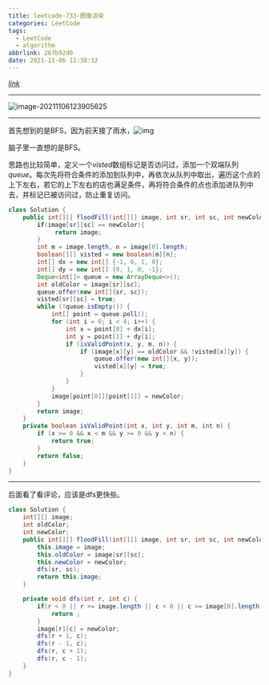 ```yaml
---
title: leetcode-733-图像渲染
categories: LeetCode
tags:
  - LeetCode
  - algorithm
abbrlink: 267b92d0
date: 2021-11-06 12:38:12
---
```


[$link$](https://leetcode-cn.com/problems/flood-fill/)

<hr/>

![image-20211106123905625](https://gitee.com/cao_ziqiang/img/raw/master/20211106123905.png)

<hr/>

首先想到的是BFS，因为前天接了雨水，![img](https://gitee.com/cao_ziqiang/img/raw/master/20211106123950.jpg)

脑子里一直想的是BFS。

思路也比较简单，定义一个$visted$数组标记是否访问过，添加一个双端队列$queue$。每次先将符合条件的添加到队列中，再依次从队列中取出，遍历这个点的上下左右，若它的上下左右的店也满足条件，再将符合条件的点也添加进队列中去，并标记已被访问过，防止重复访问。

```java
class Solution {
    public int[][] floodFill(int[][] image, int sr, int sc, int newColor) {
        if(image[sr][sc] == newColor){
             return image;
        }
        int m = image.length, n = image[0].length;
        boolean[][] visted = new boolean[m][n];
        int[] dx = new int[] {-1, 0, 1, 0};
        int[] dy = new int[] {0, 1, 0, -1};
        Deque<int[]> queue = new ArrayDeque<>();
        int oldColor = image[sr][sc];
        queue.offer(new int[]{sr, sc});
        visted[sr][sc] = true;
        while (!queue.isEmpty()) {
            int[] point = queue.poll();
            for (int i = 0; i < 4; i++) {
                int x = point[0] + dx[i];
                int y = point[1] + dy[i];
                if (isValidPoint(x, y, m, n)) {
                    if (image[x][y] == oldColor && !visted[x][y]) {
                        queue.offer(new int[]{x, y});
                        visted[x][y] = true;
                    }
                }
            }
            image[point[0]][point[1]] = newColor;
        }
        return image;
    }
    private boolean isValidPoint(int x, int y, int m, int n) {
        if (x >= 0 && x < m && y >= 0 && y < n) {
            return true;
        }
        return false;
    }
}
```

<hr/>

后面看了看评论，应该是dfs更快些。

```java
class Solution {
    int[][] image;
    int oldColor;
    int newColor;
    public int[][] floodFill(int[][] image, int sr, int sc, int newColor) {
        this.image = image;
        this.oldColor = image[sr][sc];
        this.newColor = newColor;
        dfs(sr, sc); 
        return this.image;  
    }

    private void dfs(int r, int c) {
        if(r < 0 || r >= image.length || c < 0 || c >= image[0].length || image[r][c] == newColor || image[r][c] != oldColor) {
            return ;
        }
        image[r][c] = newColor;
        dfs(r + 1, c);
        dfs(r - 1, c);
        dfs(r, c + 1);
        dfs(r, c - 1);
    }
}
```

